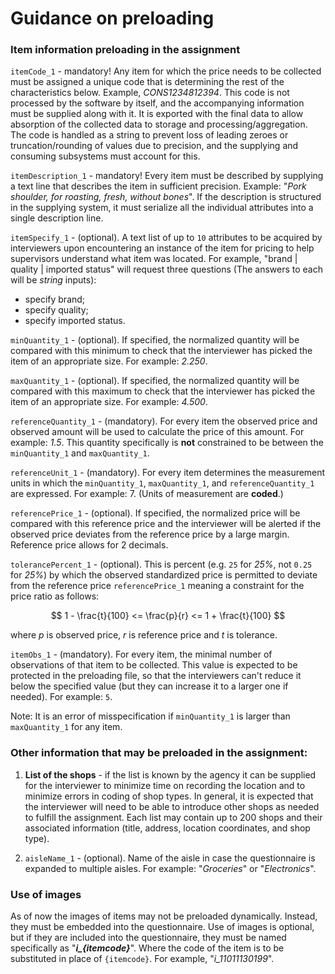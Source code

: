 # Guidance on preloading

### Item information preloading in the assignment

`itemCode_1` - mandatory! Any item for which the price needs to be collected must be assigned a unique code that is determining the rest of the characteristics below. Example, *CONS1234812394*. This code is not processed by the software by itself, and the accompanying information must be supplied along with it. It is exported with the final data to allow absorption of the collected data to storage and processing/aggregation. The code is handled as a string to prevent loss of leading zeroes or truncation/rounding of values due to precision, and the supplying and consuming subsystems must account for this.

`itemDescription_1` - mandatory!  Every item must be described by supplying a text line that describes the item in sufficient precision. Example: "_Pork shoulder, for roasting, fresh, without bones_". If the description is structured in the supplying system, it must serialize all the individual attributes into a single description line.

`itemSpecify_1` - (optional). A text list of up to `10` attributes to be acquired by interviewers upon encountering an instance of the item for pricing to help supervisors understand what item was located. For example, "brand | quality | imported status" will request three questions (The answers to each will be *string* inputs):

- specify brand;
- specify quality;
- specify imported status.

`minQuantity_1` - (optional). If specified, the normalized quantity will be compared with this minimum to check that the interviewer has picked the item of an appropriate size. For example: *2.250*.

`maxQuantity_1` - (optional). If specified, the normalized quantity will be compared with this maximum to check that the interviewer has picked the item of an appropriate size. For example: *4.500*.

`referenceQuantity_1` - (mandatory). For every item the observed price and observed amount will be used to calculate the price of this amount. For example: *1.5*. This quantity specifically is **not** constrained to be between the `minQuantity_1` and `maxQuantity_1`.

`referenceUnit_1` - (mandatory). For every item determines the measurement units in which the `minQuantity_1`, `maxQuantity_1`, and `referenceQuantity_1` are expressed. For example: 7. (Units of measurement are **coded**.)

`referencePrice_1` - (optional). If specified, the normalized price will be compared with this reference price and the interviewer will be alerted if the observed price deviates from the reference price by a large margin. Reference price allows for 2 decimals.

`tolerancePercent_1` - (optional).  This is percent (e.g. `25` for *25%*, not `0.25` for *25%*) by which the observed standardized price is permitted to deviate from the reference price `referencePrice_1` meaning a constraint for the price ratio as follows:

$$ 1 - \frac{t}{100} <= \frac{p}{r} <= 1 + \frac{t}{100} $$

where *p* is observed price, *r* is reference price and *t* is tolerance.

`itemObs_1` - (mandatory). For every item, the minimal number of observations of that item to be collected. This value is expected to be protected in the preloading file, so that the interviewers can't reduce it below the specified value (but they can increase it to a larger one if needed). For example: `5`.

Note: It is an error of misspecification if `minQuantity_1` is larger than `maxQuantity_1` for any item.

### Other information that may be preloaded in the assignment:

1. **List of the shops** - if the list is known by the agency it can be supplied for the interviewer to minimize time on recording the location and to minimize errors in coding of shop types. In general, it is expected that the interviewer will need to be able to introduce other shops as needed to fulfill the assignment. Each list may contain up to 200 shops and their associated information (title, address, location coordinates, and shop type). 

2. `aisleName_1` - (optional). Name of the aisle in case the questionnaire is expanded to multiple aisles. For example: "*Groceries*" or "*Electronics*".

### Use of images

As of now the images of items may not be preloaded dynamically. Instead, they must be embedded into the questionnaire. Use of images is optional, but if they are included into the questionnaire, they must be named specifically as "***i_{itemcode}***". Where the code of the item is to be substituted in place of `{itemcode}`. For example, "*i_11011130199*".

